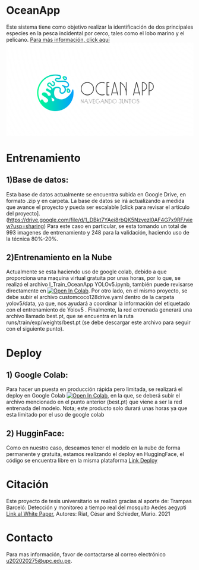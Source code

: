 # OceanApp
Este sistema tiene como objetivo realizar la identificación de dos principales especies en la pesca incidental por cerco, tales como el lobo marino y el pelicano. [Para más información, click aquí](https://docs.google.com/presentation/d/1T5CdcLSzgRe8cQpoi_sPB4U170551NGOrZNykcJD0xU/edit?usp=sharing)
![DemoOceanApp](https://raw.githubusercontent.com/MssLune/OceanApp-Model/main/logo_OceanApp.png?token=GHSAT0AAAAAABYQOKMLLAFX32ACH3RSFWG6YZ5J3LA)

# Entrenamiento
## 1)Base de datos:
Esta base de datos actualmente se encuentra subida en Google Drive, en formato .zip y en carpeta. La base de datos se irá actualizando a medida que avance el proyecto  y pueda ser escalable [click para revisar el artículo del proyecto].(https://drive.google.com/file/d/1_DBkt7YAei8rbQK5Nzvezl0AF4G7x9RF/view?usp=sharing)
Para este caso en particular, se esta tomando un total de 993 imagenes de entrenamiento y 248 para la validación, haciendo uso de la técnica 80%-20%.
## 2)Entrenamiento en la Nube
Actualmente se esta haciendo uso de google colab, debido a que proporciona una maquina virtual gratuita por unas horas, por lo que, se realizó el archivo I_Train_OceanApp YOLOv5.ipynb, también puede revisarse directamente en [![Open In Colab](https://colab.research.google.com/assets/colab-badge.svg)](https://colab.research.google.com/drive/1zn7WAplrncgc4dnmUqBwAs39rTaNAJ9F?usp=sharing). Por otro lado, en el mismo proyecto, se debe subir el archivo customcoco128drive.yaml dentro de la carpeta yolov5/data, ya que, nos ayudará a coordinar la información del etiquetado con el entrenamiento de Yolov5 .
Finalmente, la red entrenada generará una archivo llamado best.pt, que se encuentra en la ruta runs/train/exp/weights/best.pt (se debe descargar este archivo para seguir con el siguiente punto).
# Deploy
## 1) Google Colab:
Para hacer un puesta en producción rápida pero limitada, se realizará el deploy en Google Colab [![Open In Colab](https://colab.research.google.com/assets/colab-badge.svg)](https://colab.research.google.com/drive/1j0T8gdLIa0X8fzkIgFpXDoU27BF49RUz?usp=sharing), en la que, se deberá subir el archivo mencionado en el punto anterior (best.pt) que viene a ser la red entrenada del modelo.
Nota; este producto solo durará unas horas ya que esta limitado por el uso de google colab
## 2) HugginFace:
Como en nuestro caso, deseamos tener el modelo en la nube de forma permanente y gratuita, estamos realizando el deploy en HuggingFace, el código se encuentra libre en la misma plataforma [Link Deploy](https://huggingface.co/spaces/hexenbiest/OceanApp)
# Citación
Este proyecto de tesis universitario se realizó gracias al aporte de:
Trampas Barceló: Detección y monitoreo a tiempo real del mosquito Aedes aegypti [Link al White Paper](https://docs.google.com/presentation/d/1T5CdcLSzgRe8cQpoi_sPB4U170551NGOrZNykcJD0xU/edit?usp=sharing),
Autores: Riat, César  and Schieder, Mario.
2021

# Contacto 
Para mas información, favor de contactarse al correo electrónico u202020275@upc.edu.pe.
